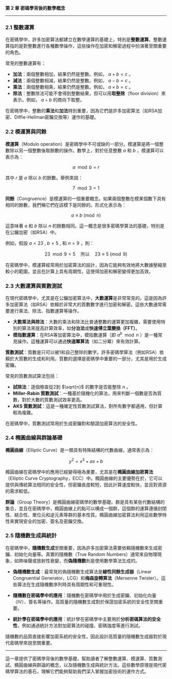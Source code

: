 **第 2 章 密碼學背後的數學概念**

---

### **2.1 整數運算**

在密碼學中，許多加密算法都建立在數學運算的基礎上，特別是**整數運算**。整數運算指的是對整數進行各種數學操作，這些操作在加密和解密過程中扮演著至關重要的角色。

常見的整數運算有：

- **加法**：兩個整數相加，結果仍然是整數。例如， $`a + b = c`$ 。
- **減法**：兩個整數相減，結果仍然是整數。例如， $`a - b = c`$ 。
- **乘法**：兩個整數相乘，結果仍然是整數。例如， $`a \times b = c`$ 。
- **除法**：整數除法可能不會得到整數結果，但可以用**取整除**（floor division）來表示。例如， $`a \div b`$  的商向下取整。

在密碼學中，整數的**乘法**和**加法**特別重要，因為它們是許多加密算法（如RSA加密、Diffie-Hellman密鑰交換等）運作的基礎。

### **2.2 模運算與同餘**

**模運算**（Modulo operation）是密碼學中不可或缺的一部分。模運算是將一個整數除以另一個整數後取餘數的操作。數學上，對於任意整數  $`a`$  和  $`b`$ ，模運算可以表示為：


```math
a \mod b = r
```


其中  $`r`$  是  $`a`$  除以  $`b`$  的餘數。舉例來說：


```math
7 \mod 3 = 1
```


**同餘**（Congruence）是模運算的一個重要概念。如果兩個整數在模某個數下具有相同的餘數，我們稱它們在該模下是同餘的。形式化表示為：


```math
a \equiv b \pmod{n}
```


這意味著  $`a`$  和  $`b`$  除以  $`n`$  的餘數相同。這一概念是很多密碼學算法的基礎，特別是在公鑰加密（如RSA）中。

例如，假設  $`a = 23`$ ,  $`b = 5`$ , 和  $`n = 9`$ ，則：


```math
23 \mod 9 = 5 \quad \text{所以} \quad 23 \equiv 5 \pmod{9}
```


在密碼學中，模運算經常用於加密算法的設計，因為它能夠有效地將大數據壓縮至較小的範圍，並且在計算上具有周期性，這使得加密和解密變得更加高效。

### **2.3 大數運算與質數測試**

在現代密碼學中，尤其是在公鑰加密算法中，**大數運算**是非常常見的。這是因為許多加密算法（如RSA）依賴於非常大的質數數字進行加密和解密。這些大數通常需要進行乘法、除法、指數運算等操作。

- **大數乘法與除法**：大數的乘法和除法比普通整數的運算更加複雜，需要使用特別的算法來提高計算效率，如**分治法**或**快速傅立葉變換（FFT）**。
- **模指數運算**：在RSA等加密算法中，模指數運算（即  $`a^b \mod n`$ ）是一種常見操作。這種運算可以通過**快速冪算法**（如二分冪）來有效計算。

**質數測試**：質數是只可以被1和自己整除的數字。許多密碼學算法（例如RSA）依賴於大質數的生成和利用。質數的選擇是密碼學中重要的一部分，尤其是用於生成密鑰。

常見的質數測試算法包括：

- **試除法**：逐個檢查從2到  $`\sqrt{n}`$  的數字是否能整除  $`n`$ 。
- **Miller-Rabin 質數測試**：一種基於隨機化的算法，用來判斷一個數是否為質數，對於大數的質數測試效率更高。
- **AKS 質數測試**：這是一種確定性質數測試算法，對所有數字都適用，但計算較為複雜。

在密碼學中，質數測試常用於生成密鑰對和驗證加密算法的安全性。

### **2.4 橢圓曲線與群論基礎**

**橢圓曲線**（Elliptic Curve）是一類具有特殊結構的代數曲線，通常表示為：


```math
y^2 = x^3 + ax + b
```


橢圓曲線在密碼學中的應用已經變得極為重要，尤其是在**橢圓曲線加密算法**（Elliptic Curve Cryptography，ECC）中。橢圓曲線的主要優勢在於，它可以提供與傳統算法相同的安全性，但密鑰長度較短，因此計算速度較快，並且對資源的需求較低。

**群論**（Group Theory）是橢圓曲線密碼學的數學基礎。群是具有某些代數結構的集合，並且在密碼學中，橢圓曲線上的點可以構成一個群，這個群的運算遵循封閉性、結合性、單位元和逆元素等群的基本性質。橢圓曲線加密算法利用這些數學特性來實現安全的加密、簽名及密鑰交換。

### **2.5 隨機數生成與統計**

在密碼學中，**隨機數生成**至關重要，因為許多加密算法需要依賴隨機數來生成密鑰、初始化向量等。真實的隨機數（True Random Numbers）通常來自物理現象，如熱噪聲或放射性衰變，而**偽隨機數**則是使用數學算法生成的。

- **偽隨機數生成**：最常見的偽隨機數生成算法是**線性同餘生成器**（Linear Congruential Generator，LCG）和**梅森旋轉算法**（Mersenne Twister）。這些算法在生成隨機數序列時具有周期性和可重現性。

- **隨機數在密碼學中的應用**：隨機數在密碼學中用於生成密鑰、初始化向量（IV）、簽名等操作。高質量的隨機數生成對於保證加密系統的安全性至關重要。

- **統計學在密碼學中的應用**：統計學在密碼學中主要用於**分析密碼算法的安全性**，例如通過統計方法對加密算法的碰撞、密碼強度等進行測試。

隨機數的品質直接影響加密系統的安全性，因此設計高質量的隨機數生成器對於現代密碼學來說至關重要。

---

這一章提供了密碼學背後的數學基礎，幫助讀者了解整數運算、模運算、質數測試、橢圓曲線與群論的概念，以及隨機數生成與統計方法。這些數學原理是現代密碼學算法的基石，理解它們能夠幫助我們深入掌握加密技術的運作方式。